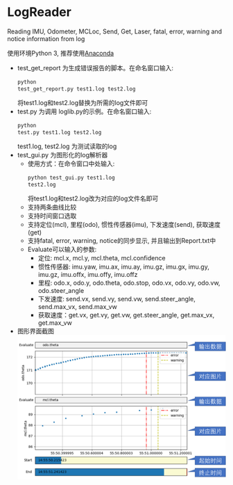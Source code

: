 # LogReader
Reading IMU, Odometer, MCLoc, Send, Get, Laser, fatal, error, warning and notice information from log

使用环境Python 3, 推荐使用[Anaconda](https://www.anaconda.com/download/)
* test_get_report 为生成错误报告的脚本。在命名窗口输入:<pre><code>python test_get_report.py test1.log test2.log</pre></code>
  将test1.log和test2.log替换为所需的log文件即可
* test.py 为调用 loglib.py的示例。在命名窗口输入:<pre><code>python test.py test1.log test2.log</pre></code>
 test1.log, test2.log 为测试读取的log
* test_gui.py 为图形化的log解析器
  * 使用方式：在命令窗口中处输入:<pre><code>python test_gui.py test1.log test2.log</pre></code>
  将test1.log和test2.log改为对应的log文件名即可
  * 支持两条曲线比较
  * 支持时间窗口选取
  * 支持定位(mcl), 里程(odo), 惯性传感器(imu), 下发速度(send), 获取速度(get)
  * 支持fatal, error, warning, notice的同步显示, 并且输出到Report.txt中
  * Evaluate可以输入的参数:
    * 定位: mcl.x, mcl.y, mcl.theta, mcl.confidence
    * 惯性传感器: imu.yaw, imu.ax, imu.ay, imu.gz, imu.gx, imu.gy, imu.gz, imu.offx, imu.offy, imu.offz
    * 里程: odo.x, odo.y, odo.theta, odo.stop,  odo.vx, odo.vy, odo.vw, odo.steer_angle
    * 下发速度: send.vx, send.vy, send.vw, send.steer_angle, send.max_vx, send.max_vw
    * 获取速度：get.vx, get.vy, get.vw, get.steer_angle, get.max_vx, get.max_vw
* 图形界面截图
![screen shot](screen_shot.PNG)
